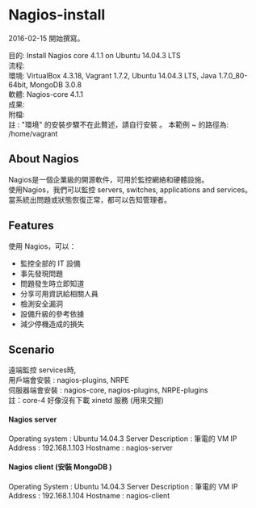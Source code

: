 # Nagios-install 
2016-02-15 開始撰寫。

目的: Install Nagios core 4.1.1 on Ubuntu 14.04.3 LTS  
流程:  
環境: VirtualBox 4.3.18, Vagrant 1.7.2, Ubuntu 14.04.3 LTS, Java 1.7.0_80-64bit, MongoDB 3.0.8  
軟體: Nagios-core 4.1.1  
成果:   
附檔:  
註 : "環境" 的安裝步驟不在此贅述，請自行安裝 。 本範例 ~ 的路徑為: /home/vagrant  

## About Nagios  
Nagios是一個企業級的開源軟件，可用於監控網絡和硬體設施。  
使用Nagios，我們可以監控 servers, switches, applications and services。  
當系統出問題或狀態恢復正常，都可以告知管理者。  

## Features  
使用 Nagios，可以：
- 監控全部的 IT 設備
- 事先發現問題
- 問題發生時立即知道
- 分享可用資訊給相關人員
- 檢測安全漏洞
- 設備升級的參考依據
- 減少停機造成的損失

## Scenario  
遠端監控 services時,  
用戶端會安裝 : nagios-plugins, NRPE  
伺服器端會安裝 : nagios-core, nagios-plugins, NRPE-plugins  
註：core-4 好像沒有下載 xinetd 服務 (用來交握)  

#### Nagios server  
Operating system : Ubuntu 14.04.3 Server
Description : 筆電的 VM
IP Address : 192.168.1.103
Hostname : nagios-server  


#### Nagios client (安裝 MongoDB )
Operating System : Ubuntu 14.04.3 Server
Description : 筆電的 VM
IP Address : 192.168.1.104
Hostname : nagios-client
